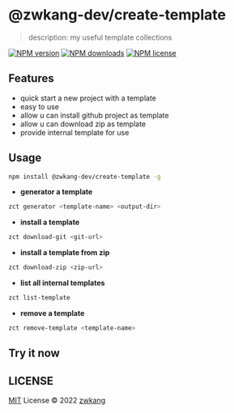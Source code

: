# @zwkang-dev/create-template

> description: my useful template collections

[![NPM version](https://img.shields.io/npm/v/@zwkang-dev/create-template?color=007ec6&label=)](https://www.npmjs.com/package/pkg-name)
[![NPM downloads](https://img.shields.io/npm/dm/@zwkang-dev/create-template?color=007ec6)](https://www.npmjs.com/package/pkg-name)
[![NPM license](https://img.shields.io/npm/l/@zwkang-dev/create-template?color=007ec6)](https://www.npmjs.com/package/pkg-name)

## Features

- quick start a new project with a template
- easy to use
- allow u can install github project as template
- allow u can download zip as template
- provide internal template for use

## Usage

```bash
npm install @zwkang-dev/create-template -g
```

- **generator a template**

```bash
zct generator <template-name> <output-dir>
```

- **install a template**

```bash
zct download-git <git-url>
```

- **install a template from zip**

```bash
zct download-zip <zip-url>
```

- **list all internal templates**

```bash
zct list-template
```

- **remove a template**

```bash
zct remove-template <template-name>
```

## Try it now

## LICENSE

[MIT](./LICENSE) License © 2022 [zwkang](https://github.com/zwkang)
